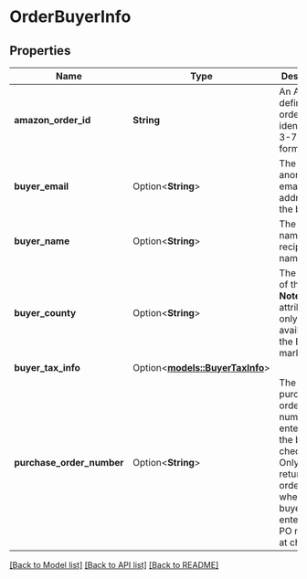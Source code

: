 # OrderBuyerInfo

## Properties

Name | Type | Description | Notes
------------ | ------------- | ------------- | -------------
**amazon_order_id** | **String** | An Amazon-defined order identifier, in 3-7-7 format. | 
**buyer_email** | Option<**String**> | The anonymized email address of the buyer. | [optional]
**buyer_name** | Option<**String**> | The buyer name or the recipient name. | [optional]
**buyer_county** | Option<**String**> | The county of the buyer.  **Note**: This attribute is only available in the Brazil marketplace. | [optional]
**buyer_tax_info** | Option<[**models::BuyerTaxInfo**](BuyerTaxInfo.md)> |  | [optional]
**purchase_order_number** | Option<**String**> | The purchase order (PO) number entered by the buyer at checkout. Only returned for orders where the buyer entered a PO number at checkout. | [optional]

[[Back to Model list]](../README.md#documentation-for-models) [[Back to API list]](../README.md#documentation-for-api-endpoints) [[Back to README]](../README.md)


